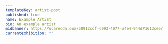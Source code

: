 ```yaml
---
templateKey: artist-post
published: true
name: Example Artist
bio: An example artist
midbanner: https://ucarecdn.com/50912ccf-c993-4077-a4e4-944d71613ce6/
currentexhibition: ""
---
```

